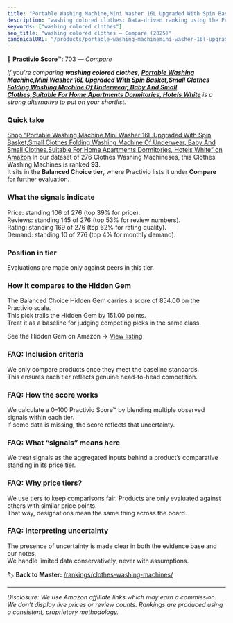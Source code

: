 ```yaml
---
title: "Portable Washing Machine,Mini Washer 16L Upgraded With Spin Basket,Small Clothes Folding Washing Machine Of Underwear, Baby And Small Clothes,Suitable For Home Apartments Dormitories, Hotels White"
description: "washing colored clothes: Data-driven ranking using the Practivio Score™. Positioned by quality, value, demand, findability, momentum."
keywords: ["washing colored clothes"]
seo_title: "washing colored clothes — Compare (2025)"
canonicalURL: "/products/portable-washing-machinemini-washer-16l-upgraded-with-spin-basketsmall-clothes-folding-washing-machine-of-underwear-baby-and-small-clothessuitable-for-home-apartments-dormitories-hotels-white-B0FCS3FQ6R/"
---
```


**🛒 Practivio Score™:** 703 — _Compare_


*If you're comparing **washing colored clothes**, **[Portable Washing Machine,Mini Washer 16L Upgraded With Spin Basket,Small Clothes Folding Washing Machine Of Underwear, Baby And Small Clothes,Suitable For Home Apartments Dormitories, Hotels White](https://www.amazon.com/dp/B0FCS3FQ6R?tag=practivio-20)** is a strong alternative to put on your shortlist.*
### Quick take
[Shop “Portable Washing Machine,Mini Washer 16L Upgraded With Spin Basket,Small Clothes Folding Washing Machine Of Underwear, Baby And Small Clothes,Suitable For Home Apartments Dormitories, Hotels White” on Amazon](https://www.amazon.com/dp/B0FCS3FQ6R?tag=practivio-20)
In our dataset of 276 Clothes Washing Machineses, this Clothes Washing Machines is ranked **93**.  
It sits in the **Balanced Choice tier**, where Practivio lists it under **Compare** for further evaluation.

### What the signals indicate
Price: standing 106 of 276 (top 39% for price).  
Reviews: standing 145 of 276 (top 53% for review numbers).  
Rating: standing 169 of 276 (top 62% for rating quality).  
Demand: standing 10 of 276 (top 4% for monthly demand).

### Position in tier
Evaluations are made only against peers in this tier.

### How it compares to the Hidden Gem
The Balanced Choice Hidden Gem carries a score of 854.00 on the Practivio scale.  
This pick trails the Hidden Gem by 151.00 points.  
Treat it as a baseline for judging competing picks in the same class.  

See the Hidden Gem on Amazon → [View listing](https://www.amazon.com/dp/B09YLKMHLH?tag=practivio-20)

### FAQ: Inclusion criteria
We only compare products once they meet the baseline standards.  
This ensures each tier reflects genuine head-to-head competition.

### FAQ: How the score works
We calculate a 0–100 Practivio Score™ by blending multiple observed signals within each tier.  
If some data is missing, the score reflects that uncertainty.

### FAQ: What “signals” means here
We treat signals as the aggregated inputs behind a product’s comparative standing in its price tier.

### FAQ: Why price tiers?
We use tiers to keep comparisons fair. Products are only evaluated against others with similar price points.  
That way, designations mean the same thing across the board.

### FAQ: Interpreting uncertainty
The presence of uncertainty is made clear in both the evidence base and our notes.  
We handle limited data conservatively, never with assumptions.

<!-- Missing template for Compare/CompareWithinPriceClass -->


🏷️ **Back to Master:** [/rankings/clothes-washing-machines/](/rankings/clothes-washing-machines/)

---
_Disclosure: We use Amazon affiliate links which may earn a commission. We don’t display live prices or review counts. Rankings are produced using a consistent, proprietary methodology._
